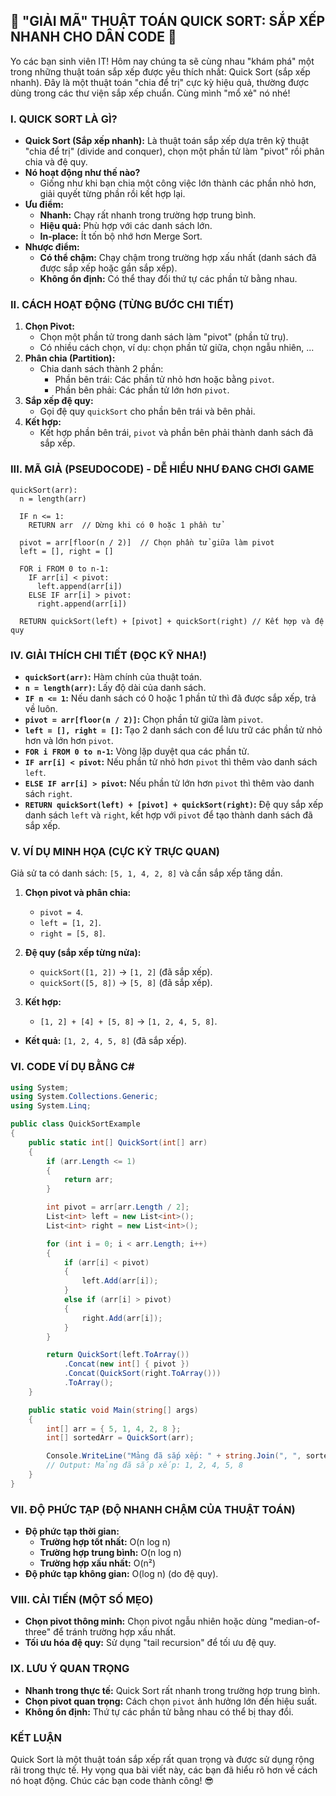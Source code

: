 ## **🚀 "GIẢI MÃ" THUẬT TOÁN QUICK SORT: SẮP XẾP NHANH CHO DÂN CODE 🚀**

Yo các bạn sinh viên IT! Hôm nay chúng ta sẽ cùng nhau "khám phá" một trong những thuật toán sắp xếp được yêu thích
nhất: Quick Sort (sắp xếp nhanh). Đây là một thuật toán "chia để trị" cực kỳ hiệu quả, thường được dùng trong các thư
viện sắp xếp chuẩn. Cùng mình "mổ xẻ" nó nhé!

### **I. QUICK SORT LÀ GÌ?**

* **Quick Sort (Sắp xếp nhanh):** Là thuật toán sắp xếp dựa trên kỹ thuật "chia để trị" (divide and conquer), chọn một
  phần tử làm "pivot" rồi phân chia và đệ quy.
* **Nó hoạt động như thế nào?**
    * Giống như khi bạn chia một công việc lớn thành các phần nhỏ hơn, giải quyết từng phần rồi kết hợp lại.
* **Ưu điểm:**
    * **Nhanh:** Chạy rất nhanh trong trường hợp trung bình.
    * **Hiệu quả:** Phù hợp với các danh sách lớn.
    * **In-place:** Ít tốn bộ nhớ hơn Merge Sort.
* **Nhược điểm:**
    * **Có thể chậm:** Chạy chậm trong trường hợp xấu nhất (danh sách đã được sắp xếp hoặc gần sắp xếp).
    * **Không ổn định:** Có thể thay đổi thứ tự các phần tử bằng nhau.

### **II. CÁCH HOẠT ĐỘNG (TỪNG BƯỚC CHI TIẾT)**

1. **Chọn Pivot:**
    * Chọn một phần tử trong danh sách làm "pivot" (phần tử trụ).
    * Có nhiều cách chọn, ví dụ: chọn phần tử giữa, chọn ngẫu nhiên, ...
2. **Phân chia (Partition):**
    * Chia danh sách thành 2 phần:
        * Phần bên trái: Các phần tử nhỏ hơn hoặc bằng `pivot`.
        * Phần bên phải: Các phần tử lớn hơn `pivot`.
3. **Sắp xếp đệ quy:**
    * Gọi đệ quy `quickSort` cho phần bên trái và bên phải.
4. **Kết hợp:**
    * Kết hợp phần bên trái, `pivot` và phần bên phải thành danh sách đã sắp xếp.

### **III. MÃ GIẢ (PSEUDOCODE) - DỄ HIỂU NHƯ ĐANG CHƠI GAME**

```
quickSort(arr):
  n = length(arr)

  IF n <= 1:
    RETURN arr  // Dừng khi có 0 hoặc 1 phần tử

  pivot = arr[floor(n / 2)]  // Chọn phần tử giữa làm pivot
  left = [], right = []

  FOR i FROM 0 to n-1:
    IF arr[i] < pivot:
      left.append(arr[i])
    ELSE IF arr[i] > pivot:
      right.append(arr[i])

  RETURN quickSort(left) + [pivot] + quickSort(right) // Kết hợp và đệ quy
```

### **IV. GIẢI THÍCH CHI TIẾT (ĐỌC KỸ NHA!)**

* **`quickSort(arr)`:** Hàm chính của thuật toán.
* **`n = length(arr)`:** Lấy độ dài của danh sách.
* **`IF n <= 1`:** Nếu danh sách có 0 hoặc 1 phần tử thì đã được sắp xếp, trả về luôn.
* **`pivot = arr[floor(n / 2)]`:** Chọn phần tử giữa làm `pivot`.
* **`left = [], right = []`:** Tạo 2 danh sách con để lưu trữ các phần tử nhỏ hơn và lớn hơn `pivot`.
* **`FOR i FROM 0 to n-1`:** Vòng lặp duyệt qua các phần tử.
* **`IF arr[i] < pivot`:** Nếu phần tử nhỏ hơn `pivot` thì thêm vào danh sách `left`.
* **`ELSE IF arr[i] > pivot`:** Nếu phần tử lớn hơn `pivot` thì thêm vào danh sách `right`.
* **`RETURN quickSort(left) + [pivot] + quickSort(right)`:** Đệ quy sắp xếp danh sách `left` và `right`, kết hợp với
  `pivot` để tạo thành danh sách đã sắp xếp.

### **V. VÍ DỤ MINH HỌA (CỰC KỲ TRỰC QUAN)**

Giả sử ta có danh sách: `[5, 1, 4, 2, 8]` và cần sắp xếp tăng dần.

1. **Chọn pivot và phân chia:**
    * `pivot = 4`.
    * `left = [1, 2]`.
    * `right = [5, 8]`.

2. **Đệ quy (sắp xếp từng nửa):**
    * `quickSort([1, 2])` -> `[1, 2]` (đã sắp xếp).
    * `quickSort([5, 8])` -> `[5, 8]` (đã sắp xếp).

3. **Kết hợp:**
    * `[1, 2] + [4] + [5, 8]` -> `[1, 2, 4, 5, 8]`.

* **Kết quả:** `[1, 2, 4, 5, 8]` (đã sắp xếp).

### **VI. CODE VÍ DỤ BẰNG C#**

```csharp
using System;
using System.Collections.Generic;
using System.Linq;

public class QuickSortExample
{
    public static int[] QuickSort(int[] arr)
    {
        if (arr.Length <= 1)
        {
            return arr;
        }

        int pivot = arr[arr.Length / 2];
        List<int> left = new List<int>();
        List<int> right = new List<int>();

        for (int i = 0; i < arr.Length; i++)
        {
            if (arr[i] < pivot)
            {
                left.Add(arr[i]);
            }
            else if (arr[i] > pivot)
            {
                right.Add(arr[i]);
            }
        }

        return QuickSort(left.ToArray())
            .Concat(new int[] { pivot })
            .Concat(QuickSort(right.ToArray()))
            .ToArray();
    }

    public static void Main(string[] args)
    {
        int[] arr = { 5, 1, 4, 2, 8 };
        int[] sortedArr = QuickSort(arr);

        Console.WriteLine("Mảng đã sắp xếp: " + string.Join(", ", sortedArr));
        // Output: Mảng đã sắp xếp: 1, 2, 4, 5, 8
    }
}
```

### **VII. ĐỘ PHỨC TẠP (ĐỘ NHANH CHẬM CỦA THUẬT TOÁN)**

* **Độ phức tạp thời gian:**
    * **Trường hợp tốt nhất:** O(n log n)
    * **Trường hợp trung bình:** O(n log n)
    * **Trường hợp xấu nhất:** O(n²)
* **Độ phức tạp không gian:** O(log n) (do đệ quy).

### **VIII. CẢI TIẾN (MỘT SỐ MẸO)**

* **Chọn pivot thông minh:** Chọn pivot ngẫu nhiên hoặc dùng "median-of-three" để tránh trường hợp xấu nhất.
* **Tối ưu hóa đệ quy:** Sử dụng "tail recursion" để tối ưu đệ quy.

### **IX. LƯU Ý QUAN TRỌNG**

* **Nhanh trong thực tế:** Quick Sort rất nhanh trong trường hợp trung bình.
* **Chọn pivot quan trọng:** Cách chọn `pivot` ảnh hưởng lớn đến hiệu suất.
* **Không ổn định:** Thứ tự các phần tử bằng nhau có thể bị thay đổi.

### **KẾT LUẬN**

Quick Sort là một thuật toán sắp xếp rất quan trọng và được sử dụng rộng rãi trong thực tế. Hy vọng qua bài viết này,
các bạn đã hiểu rõ hơn về cách nó hoạt động. Chúc các bạn code thành công! 😎
